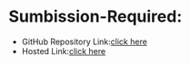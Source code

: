 # Sumbission-Required:
- GitHub Repository Link:[click here](https://github.com/namishagurunani/CoffeeHouse)
- Hosted Link:[click here]()
